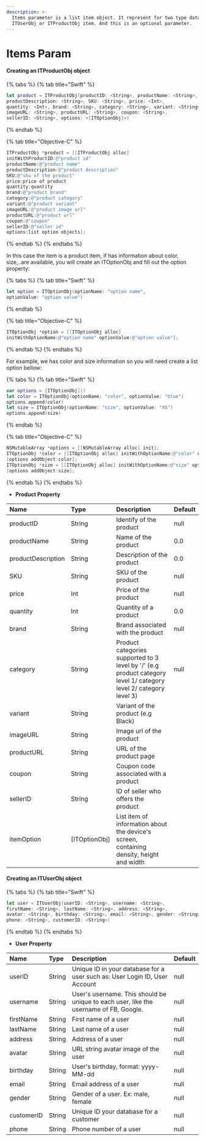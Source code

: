 ```yaml
---
description: >-
  Items parameter is a list item object. It represent for two type data:
  ITUserObj or ITProductObj item. And this is an optional parameter.
---
```


# Items Param

#### Creating an ITProductObj object <a id="creating-an-itproductobj-object"></a>

{% tabs %}
{% tab title="Swift" %}
```swift
let product = ITProductObj(productID: <String>, productName: <String>, 
productDescription: <String>, SKU: <String>, price: <Int>, 
quantity: <Int>, brand: <String>, category: <String>, variant: <String>, 
imageURL: <String>, productURL: <String>, coupon: <String>, 
sellerID: <String>, options: <[ITOptionObj]>)
```
{% endtab %}

{% tab title="Objective-C" %}
```objectivec
ITProductObj *product = [[ITProductObj alloc] 
initWithProductID:@"product id"
productName:@"product name"
productDescription:@"product description"
SKU:@"sku of the product"
price:price of product
quantity:quantity
brand:@"product brand"
category:@"product category"
variant:@"product variant"
imageURL:@"product image url"
productURL:@"product url"
coupon:@"coupon"
sellerID:@"seller id"
options:list option objects];
```
{% endtab %}
{% endtabs %}

In this case the item is a product item, if has information about color, size,..are available, you will create an ITOptionObj and fill out the option property:

{% tabs %}
{% tab title="Swift" %}
```swift
let option = ITOptionObj(optionName: "option name", 
optionValue: "option value")
```
{% endtab %}

{% tab title="Objective-C" %}
```objectivec
ITOptionObj *option = [[ITOptionObj alloc] 
initWithOptionName:@"option name" optionValue:@"option value"];
```
{% endtab %}
{% endtabs %}

For example, we has color and size information so you will need create a list option bellow:

{% tabs %}
{% tab title="Swift" %}
```swift
var options = [ITOptionObj]()
let color = ITOptionObj(optionName: "color", optionValue: "blue")
options.append(color)
let size = ITOptionObj(optionName: "size", optionValue: "XS")
options.append(size)
```
{% endtab %}

{% tab title="Objective-C" %}
```objectivec
NSMutableArray *options = [[NSMutableArray alloc] init];
ITOptionObj *color = [[ITOptionObj alloc] initWithOptionName:@"color" optionValue:@"blue"];
[options addObject:color];
ITOptionObj *size = [[ITOptionObj alloc] initWithOptionName:@"size" optionValue:@"XS"];
[options addObject:size];
```
{% endtab %}
{% endtabs %}

* **Product Property**

| **Name** |  **Type** |  **Description** |  **Default** |
| :--- | :--- | :--- | :--- |
| productID | String | Identify of the product | null |
| productName | String | Name of the product | 0.0 |
| productDescription | String | Description of the product | 0.0 |
| SKU | String | SKU of the product | null |
| price | Int | Price of the product | null |
| quantity | Int | Quantity of a product | 0.0 |
| brand | String | Brand associated with the product | null |
| category | String | Product categories supported to 3 level by '/' \(e.g product category level 1/ category level 2/ category level 3\) | null |
| variant | String | Variant of the product \(e.g Black\) |  |
| imageURL | String | Image url of the product |  |
| productURL | String | URL of the product page |  |
| coupon | String | Coupon code associated with a product |  |
| sellerID | String | ID of seller who offers the product |  |
| itemOption | \[ITOptionObj\] | List item of information about the device's screen, containing density, height and width |  |

#### Creating an ITUserObj object <a id="creating-an-ituserobj-object"></a>

{% tabs %}
{% tab title="Swift" %}
```swift
let user = ITUserObj(userID: <String>, username: <String>, 
firstName: <String>, lastName: <String>, address: <String>, 
avatar: <String>, birthday: <String>, email: <String>, gender: <String>,
phone: <String>, customerID: <String>)
```
{% endtab %}
{% endtabs %}

* **User Property**



| **Name** |  **Type** |  **Description** |  **Default** |
| :--- | :--- | :--- | :--- |
| userID | String | Unique ID in your database for a user such as: User Login ID, User Account | null |
| username | String | User's username. This should be unique to each user, like the username of FB, Google. | null |
| firstName | String | First name of a user | null |
| lastName | String | Last name of a user | null |
| address | String | Address of a user | null |
| avatar | String | URL string avatar image of the user | null |
| birthday | String | User's birthday, format: yyyy-MM-dd | null |
| email | String | Email address of a user | null |
| gender | String | Gender of a user. Ex: male, female | null |
| customerID | String | Unique ID your database for a customer | null |
| phone | String | Phone number of a user  | null |

